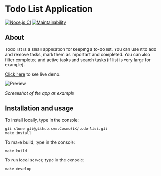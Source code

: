 # Todo List Application

[![Node.js CI](https://github.com/CosmoS1X/todo-list/actions/workflows/node.js.yml/badge.svg)](https://github.com/CosmoS1X/todo-list/actions/workflows/node.js.yml)
[![Maintainability](https://api.codeclimate.com/v1/badges/04171a4bb6a74e56ab12/maintainability)](https://codeclimate.com/github/CosmoS1X/todo-list/maintainability)

## About

Todo list is a small application for keeping a to-do list. You can use it to add and remove tasks, mark them as important and completed. You can also filter completed and active tasks and search tasks (if list is very large for example).

[Click here](http://todo-list-vert.vercel.app/) to see live demo.

![Preview](https://i114.fastpic.ru/big/2021/0615/97/b52604434938caf551d4796e73b7d797.png)

*Screenshot of the app as example*

## Installation and usage

To install locally, type in the console:

    git clone git@github.com:CosmoS1X/todo-list.git
    make install

To make build, type in the console:

    make build

To run local server, type in the console:

    make develop

